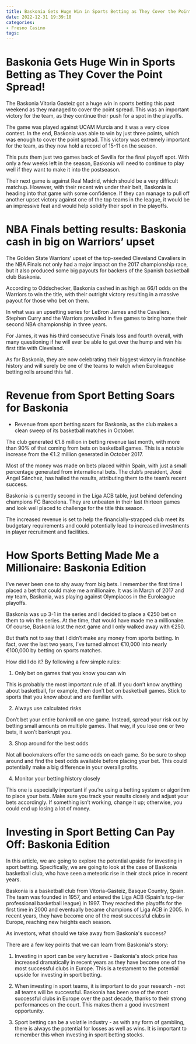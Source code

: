 ```yaml
---
title: Baskonia Gets Huge Win in Sports Betting as They Cover the Point Spread!
date: 2022-12-31 19:39:18
categories:
- Fresno Casino
tags:
---
```



#  Baskonia Gets Huge Win in Sports Betting as They Cover the Point Spread!

The Baskonia Vitoria Gasteiz got a huge win in sports betting this past weekend as they managed to cover the point spread. This was an important victory for the team, as they continue their push for a spot in the playoffs.

The game was played against UCAM Murcia and it was a very close contest. In the end, Baskonia was able to win by just three points, which was enough to cover the point spread. This victory was extremely important for the team, as they now hold a record of 15-11 on the season.

This puts them just two games back of Sevilla for the final playoff spot. With only a few weeks left in the season, Baskonia will need to continue to play well if they want to make it into the postseason.

Their next game is against Real Madrid, which should be a very difficult matchup. However, with their recent win under their belt, Baskonia is heading into that game with some confidence. If they can manage to pull off another upset victory against one of the top teams in the league, it would be an impressive feat and would help solidify their spot in the playoffs.

#  NBA Finals betting results: Baskonia cash in big on Warriors’ upset

The Golden State Warriors’ upset of the top-seeded Cleveland Cavaliers in the NBA Finals not only had a major impact on the 2017 championship race, but it also produced some big payouts for backers of the Spanish basketball club Baskonia.

According to Oddschecker, Baskonia cashed in as high as 66/1 odds on the Warriors to win the title, with their outright victory resulting in a massive payout for those who bet on them.

In what was an upsetting series for LeBron James and the Cavaliers, Stephen Curry and the Warriors prevailed in five games to bring home their second NBA championship in three years.

For James, it was his third consecutive Finals loss and fourth overall, with many questioning if he will ever be able to get over the hump and win his first title with Cleveland.

As for Baskonia, they are now celebrating their biggest victory in franchise history and will surely be one of the teams to watch when Euroleague betting rolls around this fall.

#  Revenue from Sport Betting Soars for Baskonia


* Revenue from sport betting soars for Baskonia, as the club makes a clean sweep of its basketball matches in October.

The club generated €1.8 million in betting revenue last month, with more than 90% of that coming from bets on basketball games. This is a notable increase from the €1.2 million generated in October 2017.

Most of the money was made on bets placed within Spain, with just a small percentage generated from international bets. The club’s president, José Ángel Sánchez, has hailed the results, attributing them to the team’s recent success.

Baskonia is currently second in the Liga ACB table, just behind defending champions FC Barcelona. They are unbeaten in their last thirteen games and look well placed to challenge for the title this season.

The increased revenue is set to help the financially-strapped club meet its budgetary requirements and could potentially lead to increased investments in player recruitment and facilities.

#  How Sports Betting Made Me a Millionaire: Baskonia Edition

I’ve never been one to shy away from big bets. I remember the first time I placed a bet that could make me a millionaire. It was in March of 2017 and my team, Baskonia, was playing against Olympiacos in the Euroleague playoffs.

Baskonia was up 3-1 in the series and I decided to place a €250 bet on them to win the series. At the time, that would have made me a millionaire. Of course, Baskonia lost the next game and I only walked away with €250.

But that’s not to say that I didn’t make any money from sports betting. In fact, over the last two years, I’ve turned almost €10,000 into nearly €100,000 by betting on sports matches.

How did I do it? By following a few simple rules:

1) Only bet on games that you know you can win

This is probably the most important rule of all. If you don’t know anything about basketball, for example, then don’t bet on basketball games. Stick to sports that you know about and are familiar with.

2) Always use calculated risks

Don’t bet your entire bankroll on one game. Instead, spread your risk out by betting small amounts on multiple games. That way, if you lose one or two bets, it won’t bankrupt you.

3) Shop around for the best odds

Not all bookmakers offer the same odds on each game. So be sure to shop around and find the best odds available before placing your bet. This could potentially make a big difference in your overall profits.


4) Monitor your betting history closely

This one is especially important if you’re using a betting system or algorithm to place your bets. Make sure you track your results closely and adjust your bets accordingly. If something isn’t working, change it up; otherwise, you could end up losing a lot of money.

#  Investing in Sport Betting Can Pay Off: Baskonia Edition

In this article, we are going to explore the potential upside for investing in sport betting. Specifically, we are going to look at the case of Baskonia basketball club, who have seen a meteoric rise in their stock price in recent years.

Baskonia is a basketball club from Vitoria-Gasteiz, Basque Country, Spain. The team was founded in 1957, and entered the Liga ACB (Spain's top-tier professional basketball league) in 1997. They reached the playoffs for the first time in 2000 and eventually became champions of Liga ACB in 2005. In recent years, they have become one of the most successful clubs in Europe, reaching new heights each season.

As investors, what should we take away from Baskonia's success?

There are a few key points that we can learn from Baskonia's story:

1) Investing in sport can be very lucrative - Baskonia's stock price has increased dramatically in recent years as they have become one of the most successful clubs in Europe. This is a testament to the potential upside for investing in sport betting.

2) When investing in sport teams, it is important to do your research - not all teams will be successful. Baskonia has been one of the most successful clubs in Europe over the past decade, thanks to their strong performances on the court. This makes them a good investment opportunity.

3) Sport betting can be a volatile industry - as with any form of gambling, there is always the potential for losses as well as wins. It is important to remember this when investing in sport betting stocks.